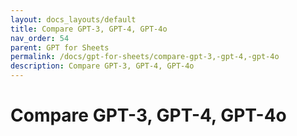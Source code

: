 ```yaml
---
layout: docs_layouts/default
title: Compare GPT-3, GPT-4, GPT-4o
nav_order: 54
parent: GPT for Sheets
permalink: /docs/gpt-for-sheets/compare-gpt-3,-gpt-4,-gpt-4o
description: Compare GPT-3, GPT-4, GPT-4o
---
```


# Compare GPT-3, GPT-4, GPT-4o
